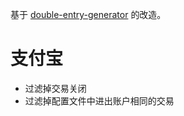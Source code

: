 基于 [double-entry-generator](https://github.com/deb-sig/double-entry-generator) 的改造。

# 支付宝
* 过滤掉交易关闭
* 过滤掉配置文件中进出账户相同的交易